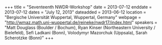 +++
title = "Seventeenth NWDR-Workshop"
date = 2013-07-12
enddate = 2013-07-12
dates = "July 12, 2013"
dateadded = 2013-06-12
location = "Bergische Universität Wuppertal, Wuppertal, Germany"
webpage = "http://wmaz.math.uni-wuppertal.de/reineke/nwdr17/index.html"
speakers = "Matt Douglass (Boulder / Bochum), Ryan Kinser (Northeastern University / Bielefeld), Sefi Ladkani (Bonn), Volodymyr Mazorchuk (Uppsala), Sarah Scherotzke (Bonn)"
+++

